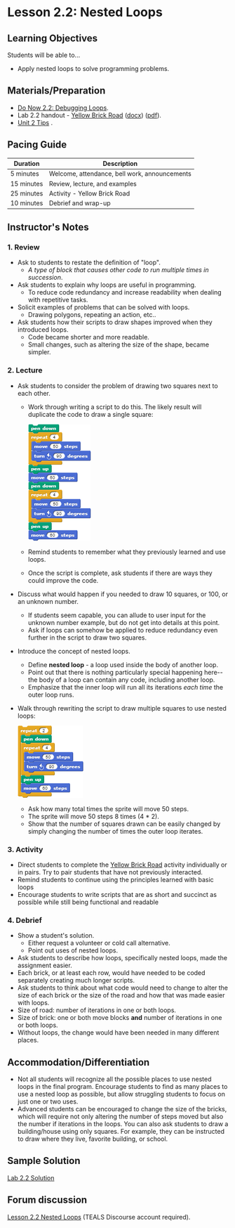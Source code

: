 # Lesson 2.2: Nested Loops

## Learning Objectives

Students will be able to...

- Apply nested loops to solve programming problems.

## Materials/Preparation

- [Do Now 2.2: Debugging Loops](do_now_22.md).
- Lab 2.2 handout - [Yellow Brick Road](lab_22.md) ([docx](https://github.com/TEALSK12/introduction-to-computer-science/raw/master/Unit%202%20Word/Lab%202.2%20Yellow%20Brick%20Road.docx)) ([pdf](https://github.com/TEALSK12/introduction-to-computer-science/raw/master/Unit%202%20PDF/Lab%202.2%20Yellow%20Brick%20Road.pdf)).
- [Unit 2 Tips](unit_2_tips.md)
.
## Pacing Guide

| Duration   | Description                                   |
| ---------- | --------------------------------------------- |
| 5 minutes  | Welcome, attendance, bell work, announcements |
| 15 minutes | Review, lecture, and examples                 |
| 25 minutes | Activity - Yellow Brick Road          |
| 10 minutes | Debrief and wrap-up                           |

## Instructor's Notes

### 1. Review

- Ask to students to restate the definition of "loop".
  - _A type of block that causes other code to run multiple times in succession_.
- Ask students to explain why loops are useful in programming.
  - To reduce code redundancy and increase readability when dealing with repetitive tasks.
- Solicit examples of problems that can be solved with loops.
  - Drawing polygons, repeating an action, etc..
- Ask students how their scripts to draw shapes improved when they introduced loops.
  - Code became shorter and more readable.
  - Small changes, such as altering the size of the shape, became simpler.

### 2.  Lecture

- Ask students to consider the problem of drawing two squares next to each other.
  - Work through writing a script to do this.  The likely result will duplicate the code to draw a single square:

      ![twe Squares Example Code](twosquares.png)

  - Remind students to remember what they previously learned and use loops.
  - Once the script is complete, ask students if there are ways they could improve the code.

- Discuss what would happen if you needed to draw 10 squares, or 100, or an unknown number.

  - If students seem capable, you can allude to user input for the unknown number example, but do not get into details at this point.
  - Ask if loops can somehow be applied to reduce redundancy even further in the script to draw two squares.

- Introduce the concept of nested loops.

  - Define **nested loop** - a loop used inside the body of another loop.
  - Point out that there is nothing particularly special happening here-- the body of a loop can contain any code, including another loop.
  - Emphasize that the inner loop will run all its iterations _each time_ the outer loop runs.

- Walk through rewriting the script to draw multiple squares to use nested loops:

    ![Two Squares Example code](twosquaresnested.png)

  - Ask how many total times the sprite will move 50 steps.
  - The sprite will move 50 steps 8 times (4 * 2).
  - Show that the number of squares drawn can be easily changed by simply changing the number of times the outer loop iterates.

### 3. Activity

- Direct students to complete the [Yellow Brick Road](lab_22.md) activity individually or in pairs. Try to pair students that have not previously interacted.  
- Remind students to continue using the principles learned with basic loops
- Encourage students to write scripts that are as short and succinct as possible while still being functional and readable

### 4.  Debrief

- Show a student's solution.
  - Either request a volunteer or cold call alternative.
  - Point out uses of nested loops.
- Ask students to describe how loops, specifically nested loops, made the assignment easier.
- Each brick, or at least each row, would have needed to be coded separately creating much longer scripts.
- Ask students to think about what code would need to change to alter the size of each brick or the size of the road and how that was made easier with loops.
- Size of road: number of iterations in one or both loops.
- Size of brick: one or both move blocks **and** number of iterations in one or both loops.
- Without loops, the change would have been needed in many different places.

## Accommodation/Differentiation

- Not all students will recognize all the possible places to use nested loops in the final program.  Encourage students to find as many places to use a nested loop as possible, but allow struggling students to focus on just one or two uses.
- Advanced students can be encouraged to change the size of the bricks, which will require not only altering the number of steps moved but also the number if iterations in the loops.  You can also ask students to draw a building/house using only squares.  For example, they can be instructed to draw where they live, favorite building, or school.  

## Sample Solution

[Lab 2.2 Solution](https://www.tealsk12.org/intro-to-computer-science-sample-solutions/)

## Forum discussion

[Lesson 2.2 Nested Loops](http://forums.tealsk12.org/c/intro-unit-2-loops/lesson-2-2-nested-loops) (TEALS Discourse account required).
